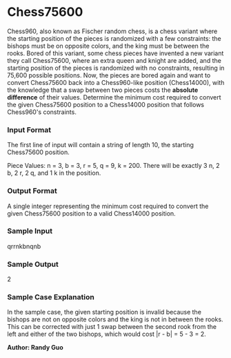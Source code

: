 # Chess75600

Chess960, also known as Fischer random chess, is a chess variant where the starting position of the pieces is randomized with a few constraints: the bishops must be on opposite colors, and the king must be between the rooks. Bored of this variant, some chess pieces have invented a new variant they call Chess75600, where an extra queen and knight are added, and the starting position of the pieces is randomized with no constraints, resulting in 75,600 possible positions. Now, the pieces are bored again and want to convert Chess75600 back into a Chess960-like position (Chess14000), with the knowledge that a swap between two pieces costs the **absolute difference** of their values. Determine the minimum cost required to convert the given Chess75600 position to a Chess14000 position that follows Chess960's constraints.

### Input Format

The first line of input will contain a string of length 10, the starting Chess75600 position.

Piece Values: n = 3, b = 3, r = 5, q = 9, k = 200. There will be exactly 3 n, 2 b, 2 r, 2 q, and 1 k in the position.

### Output Format

A single integer representing the minimum cost required to convert the given Chess75600 position to a valid Chess14000 position.

### Sample Input

qrrnkbnqnb

### Sample Output

$2$

### Sample Case Explanation

In the sample case, the given starting position is invalid because the bishops are not on opposite colors and the king is not in between the rooks. This can be corrected with just 1 swap between the second rook from the left and either of the two bishops, which would cost |r - b| = 5 - 3 = 2.

**Author: Randy Guo**
